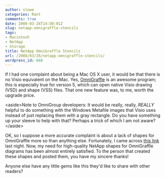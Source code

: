 ```yaml
---
author: slowe
categories: Rant
comments: true
date: 2008-03-26T14:50:01Z
slug: netapp-omnigraffle-stencils
tags:
- Macintosh
- NetApp
- Storage
title: NetApp OmniGraffle Stencils
url: /2008/03/26/netapp-omnigraffle-stencils/
wordpress_id: 668
---
```


If I had one complaint about being a Mac OS X user, it would be that there is no Visio equivalent on the Mac. Yes, [OmniGraffle](http://www.omnigroup.com/omnigraffle/) is an awesome program; this is especially true for version 5, which can open native Visio drawing (VSD) and shape (VSS) files. That one new feature was, to me, worth the upgrade price.

&lt;aside&gt;Note to OmniGroup developers: It would be really, really, _REALLY_ helpful to do something with the Windows Metafile images that Visio uses instead of just replacing them with a gray rectangle. Do you have something up your sleeve to help with that? Perhaps a trick of which I am not aware?&lt;/aside&gt;

OK, so I suppose a more accurate complaint is about a lack of shapes for OmniGraffle more so than anything else. Fortunately, I came across [this link](http://communities.netapp.com/docs/DOC-1090) last night. Now, my need for high-quality NetApp shapes for OmniGraffle diagrams has been almost entirely satisfied. To the person that created these shapes and posted them, you have my sincere thanks!

Anyone else have any little gems like this they'd like to share with other readers?
